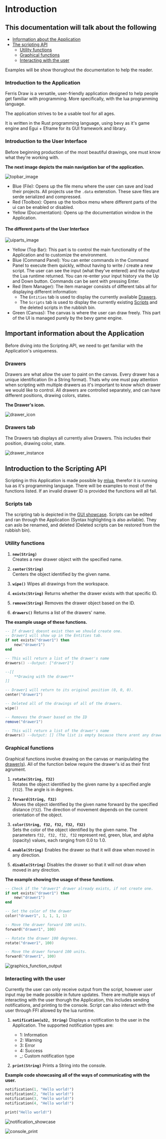 # Introduction

## This documentation will talk about the following

- [Information about the Application](#introduction-to-the-application)
- [The scripting API](#introduction-to-the-scripting-api)
  - [Utility functions](#utility-functions)
  - [Graphical functions](#graphical-functions)
  - [Interacting with the user](#interacting-with-the-user)

Examples will be show thorughout the documentation to help the reader.

### Introduction to the Application

Ferris Draw is a versatile, user-friendly application designed to help people get familiar with programming. More specifically, with the lua programming language.

The application strives to be a usable tool for all ages.

It is written in the Rust programming language, using bevy as it's game engine and Egui + Eframe for its GUI framework and library.

### Introduction to the User Interface

Before beginning production of the most beautiful drawings, one must know what they're working with.

**The next image depicts the main navigation bar of the application.**

![topbar_image](assets/documentation/topbar.png)

- Blue (File): Opens up the file menu where the user can save and load their projects. All projects use the `.data` extenstion. These save files are serde serialized and compressed.
- Red (Toolbox): Opens up the toolbox menu where different parts of the ui can be enabled or disabled.
- Yellow (Documentation): Opens up the documentation window in the Application.

#### The different parts of the User Interface

![uiparts_image](assets/documentation/ui_parts.png)

- Yellow (Top Bar): This part is to control the main functionality of the Application and to customize the environment.
- Blue (Command Panel): You can enter commands in the Command Panel to execute them quickly, without having to write / create a new script. The user can see the input (what they've entered) and the output the Lua runtime returned. You can re-enter your input history via the Up and Down button. Commands can be sent with pressing Enter.
- Red (Item Manager): The item manager consists of different tabs all for displaying different information:
  - The `Entities` tab is used to display the currently available [Drawers](#drawers-tab).
  - The `Scripts` tab is used to display the currently existing [Scripts](#scripts-tab) and the deleted scripts in the rubbish bin.
- Green (Canvas): The canvas is where the user can draw freely. This part of the UI is managed purely by the bevy game engine.

## Important information about the Application

Before diving into the Scripting API, we need to get familiar with the Application's uniqueness.

### Drawers

Drawers are what allow the user to paint on the canvas. Every drawer has a unique identification (In a String format). Thats why one must pay attention when scripting with multiple drawers as it's important to know which drawer we would like to control. All drawers are controlled separately, and can have different positions, drawing colors, states.

**The Drawer's icon.**

![drawer_icon](assets/ferris.png)

### Drawers tab

The Drawers tab displays all currently alive Drawers. This includes their position, drawing color, state.

![drawer_instance](assets/documentation/drawer_instance.png)

## Introduction to the Scripting API

Scripting in this Application is made possible by [mlua](https://github.com/mlua-rs/mlua), therefor it is running lua as it's programming language.
There will be examples to most of the functions listed. If an invalid drawer ID is provided the functions will all fail.

### Scripts tab

The scripting tab is depicted in the [GUI showcase](#the-different-parts-of-the-user-interface). Scripts can be edited and ran through the Application (Syntax highlighting is also avilable). They can aslo be renamed, and deleted (Deleted scripts can be restored from the rubbish bin).

### Utility functions

1. **`new(String)`**  
   Creates a new drawer object with the specified name.

2. **`center(String)`**  
   Centers the object identified by the given name.

3. **`wipe()`**
   Wipes all drawings from the workspace.

4. **`exists(String)`**
   Returns whether the drawer exists with that specific ID.

5. **`remove(String)`**
   Removes the drawer object based on the ID.

6. **`drawers()`**
   Returns a list of the drawers' name.

**The example usage of these functions.**

```lua
-- If drawer1 doesnt exist then we should create one.
-- Drawer1 will show up in the Entities tab.
if not exists("drawer1") then
    new("drawer1")
end

-- This will return a list of the drawer's name
drawers() --Output: ["drawer1"]

--[[
    **Drawing with the drawer**
]]

-- Drawer1 will return to its original position (0, 0, 0).
center("drawer1")

-- Deleted all of the drawings of all of the drawers.
wipe()

-- Removes the drawer based on the ID
remove("drawer1")

-- This will return a list of the drawer's name
drawers() --Output: [] (The list is empty because there arent any drawers)
```

### Graphical functions

Graphical functions involve drawing on the canvas or manipulating the [drawer(s)](#drawers). All of the function below require the drawer's id as their first agrument.

1. **`rotate(String, f32)`**  
   Rotates the object identified by the given name by a specified angle (`f32`). The angle is in degrees.

2. **`forward(String, f32)`**  
   Moves the object identified by the given name forward by the specified distance (`f32`). The direction of movement depends on the current orientation of the object.

3. **`color(String, f32, f32, f32, f32)`**  
   Sets the color of the object identified by the given name. The parameters `f32, f32, f32, f32` represent red, green, blue, and alpha (opacity) values, each ranging from 0.0 to 1.0.

4. **`enable(String)`**
    Enables the drawer so that it will draw when moved in any direction.

5. **`disable(String)`**
    Disables the drawer so that it will not draw when moved in any direction.

**The example showing the usage of these functions.**

```lua
-- Check if the "drawer1" drawer already exists, if not create one.
if not exists("drawer1") then
    new("drawer1")
end

-- Set the color of the drawer
color("drawer1", 1, 1, 1, 1)

-- Move the drawer forward 100 units.
forward("drawer1", 100)

-- Rotate the drawer 100 degrees.
rotate("drawer1", 100)

-- Move the drawer forward 100 units.
forward("drawer1", 100)
```

![graphics_function_output](assets/documentation/graphics_function_output.png)

### Interacting with the user

Currently the user can only receive output from the script, however user input may be made possible in future updates. There are multiple ways of interacting with the user thorugh the Application, this includes sending notifications, and printing to the console. Script can also interact with the user through FFI allowed by the lua runtime.

1. **`notification(u32, String)`**
    Displays a notification to the user in the Application.
    The supported notification types are:
    - 1: Information
    - 2: Warning
    - 3: Error
    - 4: Success
    - _: Custom notification type

2. **`print(String)`**
    Prints a String into the console.

**Example code showcasing all of the ways of communicating with the user.**

```rs
notification(1, "Hello world!")
notification(2, "Hello world!")
notification(3, "Hello world!")
notification(4, "Hello world!")

print("Hello world!")
```

![notification_showcase](assets/documentation/notification_showcase.png)

![console_print](assets/documentation/console_print.png)
